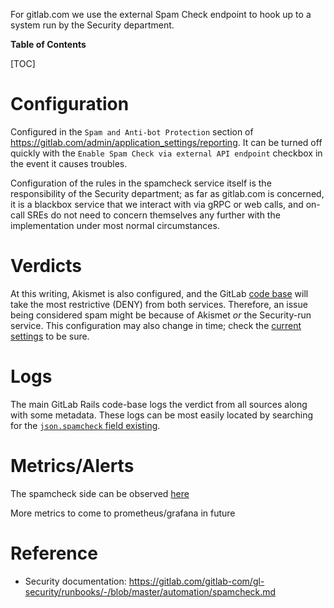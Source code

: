 For gitlab.com we use the external Spam Check endpoint to hook up to a system run by the Security department.

**Table of Contents**

[TOC]

# Configuration

Configured in the `Spam and Anti-bot Protection` section of <https://gitlab.com/admin/application_settings/reporting>.  It can be turned off quickly with the `Enable Spam Check via external API endpoint` checkbox in the event it causes troubles.

Configuration of the rules in the spamcheck service itself is the responsibility of the Security department; as far as gitlab.com is concerned, it is a blackbox service that we interact with via gRPC or web calls, and on-call SREs do not need to concern themselves any further with the implementation under most normal circumstances.

# Verdicts

At this writing, Akismet is also configured, and the GitLab [code base](https://gitlab.com/gitlab-org/gitlab/-/blob/master/app/services/spam/spam_verdict_service.rb#L26) will take the most restrictive (DENY) from both services.  Therefore, an issue being considered spam might be because of Akismet *or* the Security-run service.  This configuration may also change in time; check the [current settings](https://gitlab.com/gitlab-com/gl-security/runbooks/-/blob/master/automation/spamcheck.md) to be sure.

# Logs

The main GitLab Rails code-base logs the verdict from all sources along with some metadata.  These logs can be most easily located by searching for the [`json.spamcheck` field existing](https://log.gprd.gitlab.net/goto/32d7d91299b21f8ceba48503c51d3c2c).

# Metrics/Alerts

The spamcheck side can be observed [here](https://console.cloud.google.com/monitoring/metrics-explorer?pageState=%7B%22xyChart%22:%7B%22dataSets%22:%5B%7B%22timeSeriesFilter%22:%7B%22filter%22:%22metric.type%3D%5C%22logging.googleapis.com%2Fuser%2Fspamcheck%2Fverdicts%5C%22%20resource.type%3D%5C%22k8s_container%5C%22%22,%22minAlignmentPeriod%22:%2260s%22,%22aggregations%22:%5B%7B%22perSeriesAligner%22:%22ALIGN_SUM%22,%22crossSeriesReducer%22:%22REDUCE_SUM%22,%22groupByFields%22:%5B%22metric.label.%5C%22verdict%5C%22%22%5D%7D,%7B%22crossSeriesReducer%22:%22REDUCE_NONE%22%7D%5D%7D,%22targetAxis%22:%22Y1%22,%22plotType%22:%22LINE%22%7D%5D,%22options%22:%7B%22mode%22:%22COLOR%22%7D,%22constantLines%22:%5B%5D,%22timeshiftDuration%22:%220s%22,%22y1Axis%22:%7B%22label%22:%22y1Axis%22,%22scale%22:%22LINEAR%22%7D%7D,%22isAutoRefresh%22:true,%22timeSelection%22:%7B%22timeRange%22:%221h%22%7D%7D&project=glsec-spamcheck-live)

More metrics to come to prometheus/grafana in future

# Reference

* Security documentation: <https://gitlab.com/gitlab-com/gl-security/runbooks/-/blob/master/automation/spamcheck.md>
